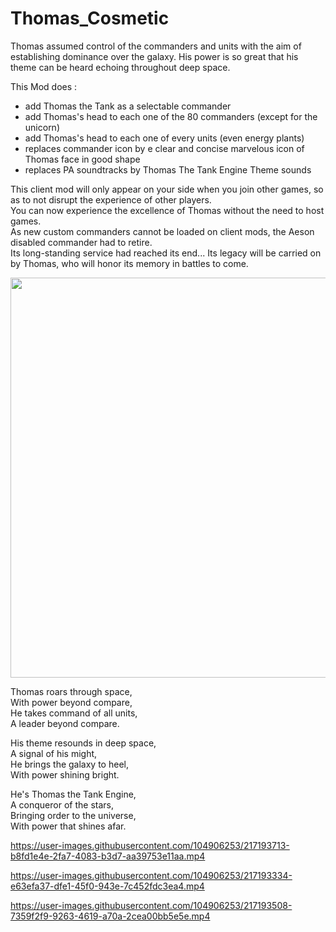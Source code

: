 # Thomas_Cosmetic
Thomas assumed control of the commanders and units with the aim of establishing dominance over the galaxy. His power is so great that his theme can be heard echoing throughout deep space.

This Mod does : 
- add Thomas the Tank as a selectable commander
- add Thomas's head to each one of the 80 commanders (except for the unicorn)
- add Thomas's head to each one of every units (even energy plants)
- replaces commander icon by e clear and concise marvelous icon of Thomas face in good shape
- replaces PA soundtracks by Thomas The Tank Engine Theme sounds

This client mod will only appear on your side when you join other games, so as to not disrupt the experience of other players.  
You can now experience the excellence of Thomas without the need to host games.  
As new custom commanders cannot be loaded on client mods, the Aeson disabled commander had to retire.  
Its long-standing service had reached its end...
Its legacy will be carried on by Thomas, who will honor its memory in battles to come.  

<img style="vertical-align:top" src="https://user-images.githubusercontent.com/104906253/217198604-22273b48-608e-442c-9370-727247128206.jpg" width="640">  

Thomas roars through space,  
With power beyond compare,  
He takes command of all units,  
A leader beyond compare.  
  
His theme resounds in deep space,  
A signal of his might,  
He brings the galaxy to heel,  
With power shining bright.  
  
He's Thomas the Tank Engine,  
A conqueror of the stars,  
Bringing order to the universe,  
With power that shines afar.  

https://user-images.githubusercontent.com/104906253/217193713-b8fd1e4e-2fa7-4083-b3d7-aa39753e11aa.mp4

https://user-images.githubusercontent.com/104906253/217193334-e63efa37-dfe1-45f0-943e-7c452fdc3ea4.mp4

https://user-images.githubusercontent.com/104906253/217193508-7359f2f9-9263-4619-a70a-2cea00bb5e5e.mp4

